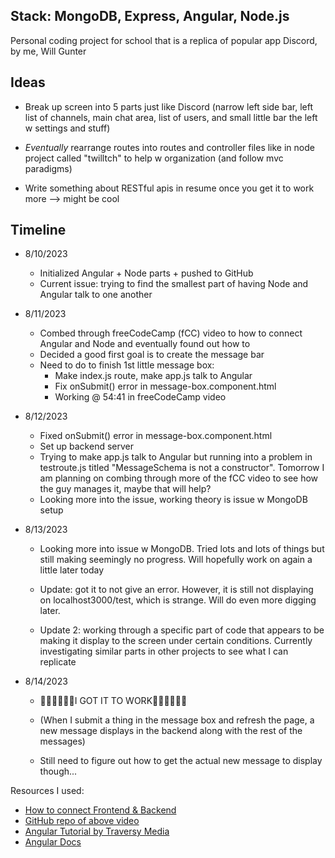 ## Stack: MongoDB, Express, Angular, Node.js

Personal coding project for school that is a replica of popular app Discord, by me, Will Gunter

## Ideas

- Break up screen into 5 parts just like Discord (narrow left side bar, left list of channels, main chat area, list of users, and small little bar the left w settings and stuff)

- *Eventually* rearrange routes into routes and controller files like in node project called "twilltch" to help w organization (and follow mvc paradigms)

- Write something about RESTful apis in resume once you get it to work more --> might be cool 

## Timeline  



- 8/10/2023
    - Initialized Angular + Node parts + pushed to GitHub
    - Current issue: trying to find the smallest part of having Node and Angular talk to one another

- 8/11/2023
    - Combed through freeCodeCamp (fCC) video to how to connect Angular and Node and eventually found out how to
    - Decided a good first goal is to create the message bar
    - Need to do to finish 1st little message box:
        - Make index.js route, make app.js talk to Angular
        - Fix onSubmit() error in message-box.component.html
        - Working @ 54:41 in freeCodeCamp video

- 8/12/2023
    - Fixed onSubmit() error in message-box.component.html
    - Set up backend server
    - Trying to make app.js talk to Angular but running
    into a problem in testroute.js titled "MessageSchema
    is not a constructor". Tomorrow I am planning on combing 
    through more of the fCC video to see how the guy manages it, 
    maybe that will help?
    - Looking more into the issue, working theory is issue w MongoDB
    setup

- 8/13/2023
    - Looking more into issue w MongoDB. Tried lots and lots of things but still
    making seemingly no progress. Will hopefully work on again a little later today

    - Update: got it to not give an error.
    However, it is still not displaying on 
    localhost3000/test, which is strange. Will do even more digging later.
    
    - Update 2: working through a specific part of code that appears to be making it display
    to the screen under certain conditions. Currently investigating similar parts in other projects to see what I can replicate

- 8/14/2023
    - 🎉🎉🎉🎉🍻🍻I GOT IT TO WORK🍻🍻🎉🎉🎉🎉
    
    - (When I submit a thing in the message box and refresh the page, a new message displays in the backend along with 
    the rest of the messages)

    - Still need to figure out how to get the actual new message to display though...
    
Resources I used:  
- [How to connect Frontend & Backend](https://www.youtube.com/watch?v=fhRdqbEXp9Y)  
- [GitHub repo of above video](https://github.com/CodAffection/MEAN-Stack-CRUD-Operations)  
- [Angular Tutorial by Traversy Media](https://www.youtube.com/watch?v=3dHNOWTI7H8&t=3s)  
- [Angular Docs](https://angular.io/)